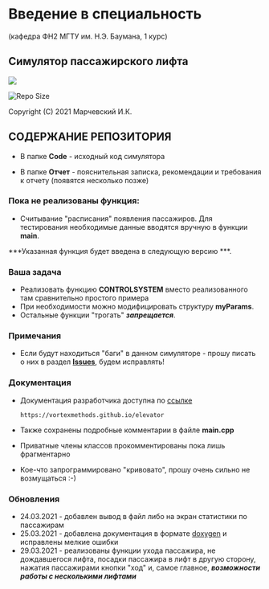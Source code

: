 Введение в специальность 
========================

(кафедра ФН2 МГТУ им. Н.Э. Баумана, 1 курс)

Симулятор пассажирского лифта
-----------------------------

<p align="left"><img src="https://www.unitalm.ru/blog/wp-content/uploads/ekspluatacia-liftov.png"></p>

![Repo Size](https://img.shields.io/github/repo-size/vortexmethods/elevator.svg)

Copyright (C) 2021 Марчевский И.К.


СОДЕРЖАНИЕ РЕПОЗИТОРИЯ
----------------------

* В папке **Code** - исходный код симулятора

* В папке **Отчет** - пояснительная записка, рекомендации и требования к отчету (появятся несколько позже)

### Пока не реализованы функция:

* Считывание "расписания" появления пассажиров. Для тестирования необходимые данные вводятся вручную в функции **main**.

***Указанная функция будет введена в следующую версию ***.

### Ваша задача 

* Реализовать функцию **CONTROLSYSTEM** вместо реализованного там сравнительно простого примера 
* При необходимости можно модифицировать структуру **myParams**.
* Остальные функции "трогать" ***запрещается***.

### Примечания
* Если будут находиться "баги" в данном симуляторе - прошу писать о них в раздел [**Issues**](https://github.com/vortexmethods/elevator/issues), будем исправлять!

### Документация
* Документация разработчика доступна по [ссылке](https://vortexmethods.github.io/elevator)

      https://vortexmethods.github.io/elevator

* Также сохранены подробные комментарии в файле **main.cpp**
* Приватные члены классов прокомментированы пока лишь фрагментарно
* Кое-что запрограммировано "кривовато", прошу очень сильно не возмущаться :-)

### Обновления
* 24.03.2021 - добавлен вывод в файл либо на экран статистики по пассажирам
* 25.03.2021 - добавлена документация в формате [doxygen](http://www.doxygen.org) и исправлены мелкие ошибки
* 29.03.2021 - реализованы функции ухода пассажира, не дождавшегося лифта, посадки пассажира в лифт в другую сторону, нажатия пассажирами кнопки "ход" и, самое главное, ***возможности работы с несколькими лифтами***